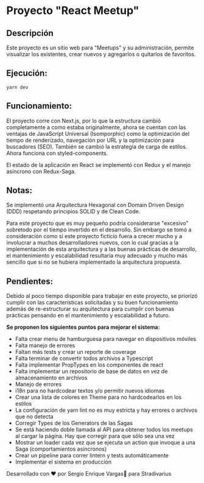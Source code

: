 # Proyecto "React Meetup"

## Descripción
Este proyecto es un sitio web para "Meetups" y su administración, permite visualizar los existentes, crear nuevos y agregarlos o quitarlos de favoritos.

## Ejecución:
`yarn dev`

## Funcionamiento:
El proyecto corre con Next.js, por lo que la estructura cambió completamente a como estaba originalmente, ahora se cuentan con las ventajas de JavaScript Universal (Isomporphic) como la optimización del tiempo de renderizado, navegación por URL y la optimización para buscadores (SEO). También se cambió la estrategia de carga de estilos. Ahora funciona con styled-components.

El estado de la aplicación en React se implementó con Redux y el manejo asíncrono con Redux-Saga.

## Notas:
Se implementó una Arquitectura Hexagonal con Domain Driven Design (DDD) respetando principios SOLID y de Clean Code.

Para este proyecto que es muy pequeño podría considerarse "excesivo" sobretodo por el tiempo invertido en el desarrollo. Sin embargo se tomó a consideración como si este proyecto ficticio fuera a crecer mucho y a involucrar a muchos desarrolladores nuevos, con lo cual gracias a la implementación de esta arquitectura y a las buenas prácticas de desarrollo, el mantenimiento y escalabilidad resultaría muy adecuado y mucho más sencillo que si no se hubiera implementado la arquitectura propuesta.

## Pendientes:
Debido al poco tiempo disponible para trabajar en este proyecto, se priorizó cumplir con las características solicitadas y su buen funcionamiento además de re-estructurar su arquitectura para cumplir con buenas prácticas pensando en el mantenimiento y escalabilidad a futuro.

**Se proponen los siguientes puntos para mejorar el sistema:**
- Falta crear menu de hamburguesa para navegar en dispositivos móviles
- Falta manejo de errores
- Faltan más tests y crear un reporte de coverage
- Falta terminar de convertir todos archivos a Typescript
- Falta implementar PropTypes en los componentes de react
- Falta implementar un repositorio de base de datos en vez de almacenamiento en archivos
- Manejo de errores
- i18n para no hardcodear textos y/o permitir nuevos idiomas
- Crear una lista de colores en Theme para no hardcodearlos en los estilos
- La configuración de yarn lint no es muy estricta y hay errores o archivos que no detecta
- Corregir Types de los Generators de las Sagas
- Se está haciendo doble llamada al API para obtener todos los meetups al cargar la página. Hay que corregir para que sólo sea una vez
- Mostrar un loader cada vez que se ejecuta un action que invoque a una Saga (comportamientos asíncronos)
- Crear un pipeline para correr lintern y tests automáticamente
- Implementar el sistema en producción

Desarrollado con ❤️ por Sergio Enrique Vargas🦊 para Stradivarius